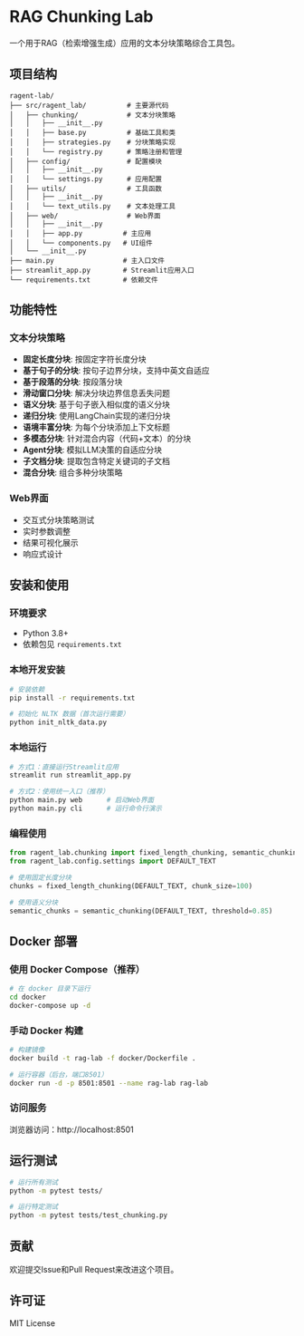 # RAG Chunking Lab

一个用于RAG（检索增强生成）应用的文本分块策略综合工具包。

## 项目结构

```
ragent-lab/
├── src/ragent_lab/          # 主要源代码
│   ├── chunking/            # 文本分块策略
│   │   ├── __init__.py
│   │   ├── base.py          # 基础工具和类
│   │   ├── strategies.py    # 分块策略实现
│   │   └── registry.py      # 策略注册和管理
│   ├── config/              # 配置模块
│   │   ├── __init__.py
│   │   └── settings.py      # 应用配置
│   ├── utils/               # 工具函数
│   │   ├── __init__.py
│   │   └── text_utils.py    # 文本处理工具
│   ├── web/                 # Web界面
│   │   ├── __init__.py
│   │   ├── app.py          # 主应用
│   │   └── components.py   # UI组件
│   └── __init__.py
├── main.py                 # 主入口文件
├── streamlit_app.py        # Streamlit应用入口
└── requirements.txt        # 依赖文件
```

## 功能特性

### 文本分块策略

- **固定长度分块**: 按固定字符长度分块
- **基于句子的分块**: 按句子边界分块，支持中英文自适应
- **基于段落的分块**: 按段落分块
- **滑动窗口分块**: 解决分块边界信息丢失问题
- **语义分块**: 基于句子嵌入相似度的语义分块
- **递归分块**: 使用LangChain实现的递归分块
- **语境丰富分块**: 为每个分块添加上下文标题
- **多模态分块**: 针对混合内容（代码+文本）的分块
- **Agent分块**: 模拟LLM决策的自适应分块
- **子文档分块**: 提取包含特定关键词的子文档
- **混合分块**: 组合多种分块策略

### Web界面

- 交互式分块策略测试
- 实时参数调整
- 结果可视化展示
- 响应式设计

## 安装和使用

### 环境要求

- Python 3.8+
- 依赖包见 `requirements.txt`

### 本地开发安装

```bash
# 安装依赖
pip install -r requirements.txt

# 初始化 NLTK 数据（首次运行需要）
python init_nltk_data.py
```

### 本地运行

```bash
# 方式1：直接运行Streamlit应用
streamlit run streamlit_app.py

# 方式2：使用统一入口（推荐）
python main.py web      # 启动Web界面
python main.py cli      # 运行命令行演示
```

### 编程使用

```python
from ragent_lab.chunking import fixed_length_chunking, semantic_chunking
from ragent_lab.config.settings import DEFAULT_TEXT

# 使用固定长度分块
chunks = fixed_length_chunking(DEFAULT_TEXT, chunk_size=100)

# 使用语义分块
semantic_chunks = semantic_chunking(DEFAULT_TEXT, threshold=0.85)
```

## Docker 部署

### 使用 Docker Compose（推荐）

```bash
# 在 docker 目录下运行
cd docker
docker-compose up -d
```

### 手动 Docker 构建

```bash
# 构建镜像
docker build -t rag-lab -f docker/Dockerfile .

# 运行容器（后台，端口8501）
docker run -d -p 8501:8501 --name rag-lab rag-lab
```

### 访问服务

浏览器访问：http://localhost:8501

## 运行测试

```bash
# 运行所有测试
python -m pytest tests/

# 运行特定测试
python -m pytest tests/test_chunking.py
```

## 贡献

欢迎提交Issue和Pull Request来改进这个项目。

## 许可证

MIT License